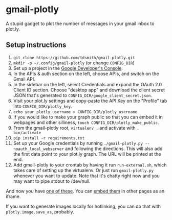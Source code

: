 # gmail-plotly

A stupid gadget to plot the number of messages in your gmail inbox to plot.ly.

## Setup instructions

1. `git clone https://github.com/tdsmith/gmail-plotly.git`
1. `mkdir -p ~/.config/gmail-plotly` (or change `CONFIG_DIR`)
1. Set up a project in the [Google Developer's Console](https://console.developers.google.com//start/api?id=gmail&credential=client_key).
1. In the APIs & auth section on the left, choose APIs, and switch on the Gmail
   API.
1. In the sidebar on the left, select Credentials and expand the OAuth 2.0
   Client ID section. Choose "desktop app" and download the client secret
   JSON that's generated to `CONFIG_DIR/google_client_secret.json`.
1. Visit your plot.ly settings and copy-paste the API Key on the "Profile" tab
   into `CONFIG_DIR/plotly_key`.
1. `echo your_plotly_username > CONFIG_DIR/plotly_username`
1. If you would like to make your graph public so that you can embed it in
   webpages and other silliness, `touch CONFIG_DIR/plotly_make_public`.
1. From the gmail-plotly root, `virtualenv .` and activate with `.
   bin/activate`
1. `pip install -r requirements.txt`
1. Set up your Google credentials by running `./gmail-plotly.py --noauth_local_webserver` and following the directions. This will also add the first data point to your plot.ly graph. The URL will be printed at the end.
1. Add gmail-plotly to your crontab by having it run `run-external.sh`, which
   takes care of setting up the virtualenv. Or just run `gmail-plotly.py`
   whenever you want to update. Note that it's chatty right now and you may want
   to pipe stdout to /dev/null.

And now you have [one of these](https://plot.ly/~tdsmith/2). You can [embed
them](https://plot.ly/matplotlib/embedding-plotly-graphs-in-HTML/) in other
pages as an iframe.

If you want to generate images locally for hotlinking, you can do that with
`plotly.image.save_as`, probably.
